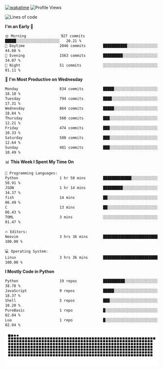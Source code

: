 [![wakatime](https://wakatime.com/badge/user/b920b284-3cde-4cd4-b72e-f7f22d050b16.svg)](https://wakatime.com/@b920b284-3cde-4cd4-b72e-f7f22d050b16)
![Profile Views](http://img.shields.io/badge/Profile%20Views-4586-blue)
<!--START_SECTION:waka-->
![Lines of code](https://img.shields.io/badge/From%20Hello%20World%20I%27ve%20Written-6.4%20million%20lines%20of%20code-blue)

**I'm an Early 🐤** 

```text
🌞 Morning                927 commits         █████░░░░░░░░░░░░░░░░░░░░   20.21 % 
🌆 Daytime                2046 commits        ███████████░░░░░░░░░░░░░░   44.60 % 
🌃 Evening                1563 commits        █████████░░░░░░░░░░░░░░░░   34.07 % 
🌙 Night                  51 commits          ░░░░░░░░░░░░░░░░░░░░░░░░░   01.11 % 
```
📅 **I'm Most Productive on Wednesday** 

```text
Monday                   834 commits         █████░░░░░░░░░░░░░░░░░░░░   18.18 % 
Tuesday                  794 commits         ████░░░░░░░░░░░░░░░░░░░░░   17.31 % 
Wednesday                864 commits         █████░░░░░░░░░░░░░░░░░░░░   18.84 % 
Thursday                 560 commits         ███░░░░░░░░░░░░░░░░░░░░░░   12.21 % 
Friday                   474 commits         ███░░░░░░░░░░░░░░░░░░░░░░   10.33 % 
Saturday                 580 commits         ███░░░░░░░░░░░░░░░░░░░░░░   12.64 % 
Sunday                   481 commits         ███░░░░░░░░░░░░░░░░░░░░░░   10.49 % 
```


📊 **This Week I Spent My Time On** 

```text
💬 Programming Languages: 
Python                   1 hr 50 mins        █████████████░░░░░░░░░░░░   50.91 % 
JSON                     1 hr 14 mins        █████████░░░░░░░░░░░░░░░░   34.37 % 
fish                     14 mins             ██░░░░░░░░░░░░░░░░░░░░░░░   06.49 % 
C                        13 mins             ██░░░░░░░░░░░░░░░░░░░░░░░   06.43 % 
TOML                     3 mins              ░░░░░░░░░░░░░░░░░░░░░░░░░   01.47 % 

🔥 Editors: 
Neovim                   3 hrs 36 mins       █████████████████████████   100.00 % 

💻 Operating System: 
Linux                    3 hrs 36 mins       █████████████████████████   100.00 % 
```

**I Mostly Code in Python** 

```text
Python                   19 repos            ██████████░░░░░░░░░░░░░░░   38.78 % 
JavaScript               9 repos             █████░░░░░░░░░░░░░░░░░░░░   18.37 % 
Shell                    5 repos             ███░░░░░░░░░░░░░░░░░░░░░░   10.20 % 
PureBasic                1 repo              █░░░░░░░░░░░░░░░░░░░░░░░░   02.04 % 
Lua                      1 repo              █░░░░░░░░░░░░░░░░░░░░░░░░   02.04 % 
```




<!--END_SECTION:waka-->
![Snake animation](https://raw.githubusercontent.com/timmypidashev/timmypidashev/main/commits.svg)
